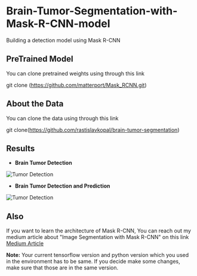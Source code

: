 # Brain-Tumor-Segmentation-with-Mask-R-CNN-model

Building a detection model using Mask R-CNN 

## PreTrained Model

You can clone pretrained weights using through this link

git clone (https://github.com/matterport/Mask_RCNN.git)

## About the Data

You can clone the data using through this link 

git clone(https://github.com/rastislavkopal/brain-tumor-segmentation)

## Results

* **Brain Tumor Detection**

![Tumor Detection](https://miro.medium.com/max/786/1*QC-csJq551xlTomLleUimA.webp)

* **Brain Tumor Detection and Prediction**

![Tumor Detection](https://miro.medium.com/max/786/1*m2I_BEBmwBeGn7O9ZrFJ7w.webp)

## Also

If you want to learn the architecture of Mask R-CNN, You can reach out my medium article about "Image Segmentation with Mask R-CNN" on this link [Medium Article](https://medium.com/@ilhnsevval/mask-r-cnn-4535e5247028)

**Note:** Your current tensorflow version and python version which you used in the environment has to be same. If you decide make some changes, make sure that those are in the same version.
